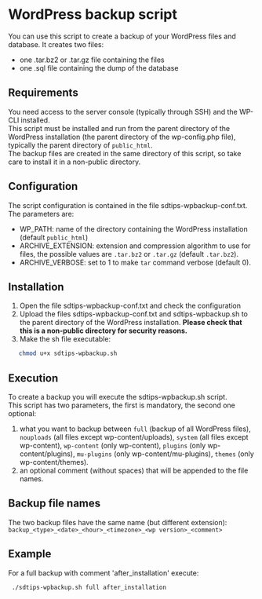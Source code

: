# WordPress backup script
You can use this script to create a backup of your WordPress files and 
database.  It creates two files:  

* one .tar.bz2 or .tar.gz file containing the files
* one .sql file containing the dump of the database

## Requirements
You need access to the server console (typically through SSH)
and the WP-CLI installed.  
This script must be installed and run from the parent directory of the
WordPress installation (the parent directory of the wp-config.php file),
typically the parent directory of `public_html`.  
The backup files are created in the same directory of this script, so 
take care to install it in a non-public directory.

## Configuration
The script configuration is contained in the file sdtips-wpbackup-conf.txt.  
The parameters are:  
* WP_PATH: name of the directory containing the WordPress installation 
(default `public_html`)  
* ARCHIVE_EXTENSION: extension and compression algorithm to use for files, 
the possible values are `.tar.bz2` or `.tar.gz` (default `.tar.bz2`).  
* ARCHIVE_VERBOSE: set to 1 to make `tar` command verbose (default 0).

## Installation
1. Open the file sdtips-wpbackup-conf.txt and check the configuration
2. Upload the files sdtips-wpbackup-conf.txt and sdtips-wpbackup.sh to
the parent directory of the WordPress installation. **Please check that 
this is a non-public directory for security reasons.**   
3. Make the sh file executable:  
```bash
   chmod u+x sdtips-wpbackup.sh
```

## Execution
To create a backup you will execute the sdtips-wpbackup.sh script.  
This script has two parameters, the first is mandatory, the second one 
optional:  
1. what you want to backup between `full` (backup of all WordPress files), 
`nouploads` (all files except wp-content/uploads),
`system` (all files except wp-content), `wp-content` (only wp-content), 
`plugins` (only wp-content/plugins), `mu-plugins` (only wp-content/mu-plugins),
`themes` (only wp-content/themes).  
2. an optional comment (without spaces) that will be appended to the file 
names.

## Backup file names
The two backup files have the same name (but different extension):  
`backup_<type>_<date>_<hour>_<timezone>_<wp version>_<comment>`

## Example
For a full backup with comment 'after_installation' execute:  
```bash
 ./sdtips-wpbackup.sh full after_installation
```
